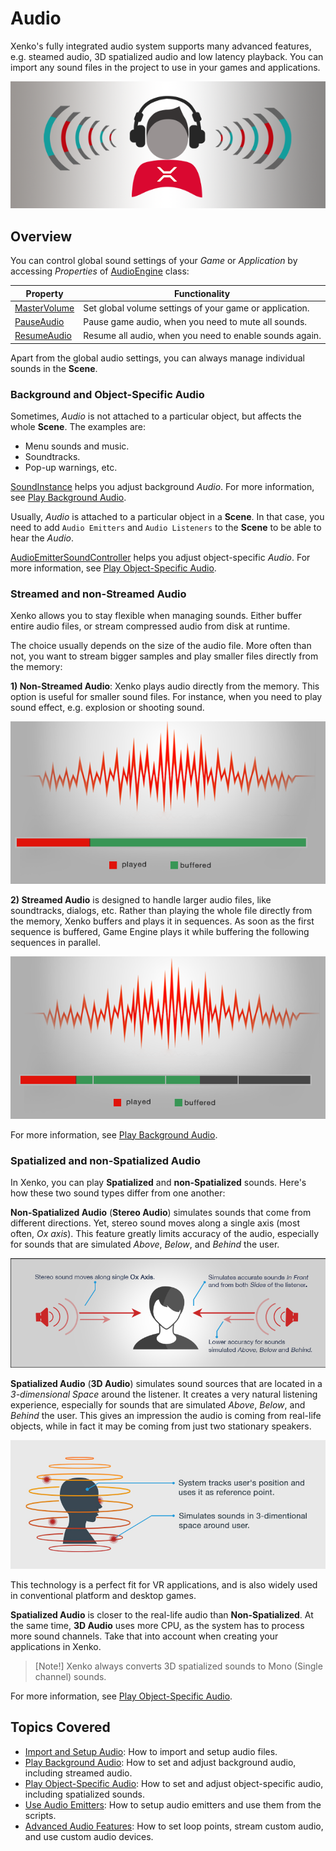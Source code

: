 # Audio
Xenko's fully integrated audio system supports many advanced features,
e.g. steamed audio, 3D spatialized audio and low latency playback.
You can import any sound files in the project to use in your games and applications.

![Audio in Xenko](media/audio-index-intro-picture.png)

## Overview
You can control global sound settings of your _Game_ or _Application_
by accessing _Properties_ of [AudioEngine](xref="SiliconStudio.Xenko.Audio.AudioEngine") class:

| Property | Functionality |
|--- | --- |
| [MasterVolume](xref="SiliconStudio.Xenko.Audio.AudioEngine.MasterVolume") | Set global volume settings of your game or application. |
| [PauseAudio](xref="SiliconStudio.Xenko.Audio.AudioEngine.PauseAudio") | Pause game audio, when you need to mute all sounds. |
| [ResumeAudio](xref="SiliconStudio.Xenko.Audio.AudioEngine.ResumeAudio") | Resume all audio, when you need to enable sounds again. |

Apart from the global audio settings, you can always manage individual sounds in the **Scene**.

### Background and Object-Specific Audio
Sometimes, _Audio_ is not attached to a particular object, but affects the whole **Scene**.
The examples are:

* Menu sounds and music.
* Soundtracks.
* Pop-up warnings, etc.

[SoundInstance](xref="SiliconStudio.Xenko.Audio.SoundInstance") helps you adjust background _Audio_.
For more information, see [Play Background Audio](play-background-audio.md).

Usually, _Audio_ is attached to a particular object in a **Scene**.
In that case, you need to add `Audio Emitters` and `Audio Listeners` to the **Scene** to be able to hear the _Audio_.

[AudioEmitterSoundController](xref="SiliconStudio.Xenko.Audio.AudioEmitterSoundController") helps you adjust object-specific _Audio_.
For more information, see [Play Object-Specific Audio](play-entity-audio.md).

### Streamed and non-Streamed Audio
Xenko allows you to stay flexible when managing sounds.
Either buffer entire audio files, or stream compressed audio from disk at runtime.

The choice usually depends on the size of the audio file.
More often than not, you want to stream bigger samples and play smaller files directly from the memory:

**1) Non-Streamed Audio**: Xenko plays audio directly from the memory. This option is useful for smaller sound files.
For instance, when you need to play sound effect, e.g. explosion or shooting sound.

![Non-Streamed Audio](media/audio-index-non-streamed-audio.png)

**2) Streamed Audio** is designed to handle larger audio files, like soundtracks, dialogs, etc.
Rather than playing the whole file directly from the memory, Xenko buffers and plays it in sequences.
As soon as the first sequence is buffered, Game Engine plays it while buffering the following sequences in parallel.

![Streamed Audio](media/audio-index-streamed-audio.png)

For more information, see [Play Background Audio](play-background-audio.md).

### Spatialized and non-Spatialized Audio
In Xenko, you can play **Spatialized** and **non-Spatialized** sounds.
Here's how these two sound types differ from one another:

**Non-Spatialized Audio** (**Stereo Audio**) simulates sounds that come from different directions.
Yet, stereo sound moves along a single axis (most often, _Ox axis_).
This feature greatly limits accuracy of the audio, especially for sounds that are simulated _Above_, _Below_, and _Behind_ the user.

![Non-Spatialized Audio](media/audio-index-non-spatialized-audio.png)

**Spatialized Audio** (**3D Audio**) simulates sound sources that are located in a _3-dimensional Space_ around the listener.
It creates a very natural listening experience, especially for sounds that are simulated _Above_, _Below_, and _Behind_ the user.
This gives an impression the audio is coming from real-life objects, while in fact it may be coming from just two stationary speakers.

![Spatialized Audio](media/audio-index-spatialized-audio.png)

This technology is a perfect fit for VR applications, and is also widely used in conventional platform and desktop games.

**Spatialized Audio** is closer to the real-life audio than **Non-Spatialized**.
At the same time, **3D Audio** uses more CPU, as the system has to process more sound channels.
Take that into account when creating your applications in Xenko.

> [Note!] Xenko always converts 3D spatialized sounds to Mono (Single channel) sounds.

For more information, see [Play Object-Specific Audio](play-entity-audio.md).

## Topics Covered
* [Import and Setup Audio](import-setup.md): How to import and setup audio files.
* [Play Background Audio](play-background-audio.md): How to set and adjust background audio, including streamed audio.
* [Play Object-Specific Audio](play-entity-audio.md): How to set and adjust object-specific audio,
including spatialized sounds.
* [Use Audio Emitters](use-audio-emitters.md): How to setup audio emitters and use them from the scripts.
* [Advanced Audio Features](advanced-features.md): How to set loop points, stream custom audio, and use custom audio devices.

